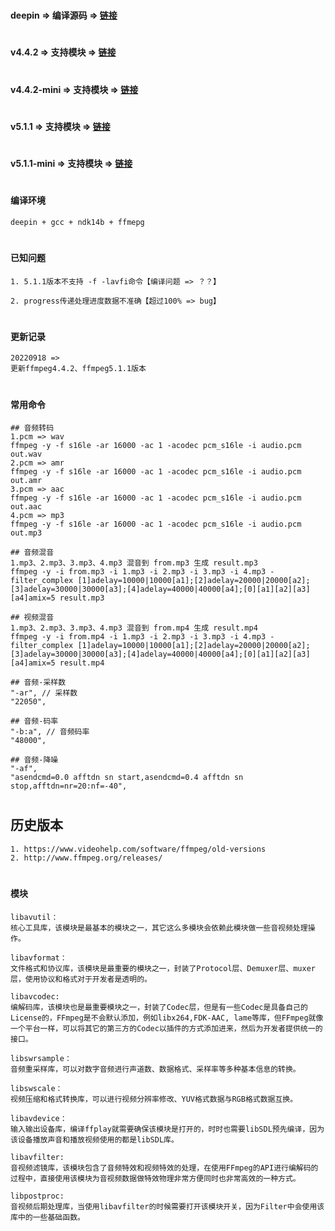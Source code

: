 #
#### deepin => 编译源码 => [链接](https://github.com/kalu-github/ffmpegcmd-android)

#
#### v4.4.2 => 支持模块 => [链接](https://github.com/kalu-github/ffmpeg_command/blob/master/README_v4.4.2.md)

#
#### v4.4.2-mini => 支持模块 => [链接](https://github.com/kalu-github/ffmpeg_command/blob/master/README_v4.4.2_mini.md)

#
#### v5.1.1 => 支持模块 => [链接](https://github.com/kalu-github/ffmpeg_command/blob/master/README_v5.1.1.md)

#
#### v5.1.1-mini => 支持模块 => [链接](https://github.com/kalu-github/ffmpeg_command/blob/master/README_v5.1.1_mini.md)

#
#### 编译环境
```
deepin + gcc + ndk14b + ffmepg
```

#
#### 已知问题
```
1. 5.1.1版本不支持 -f -lavfi命令【编译问题 => ？？】
```
```
2. progress传递处理进度数据不准确【超过100% => bug】
```

#
#### 更新记录
```
20220918 =>
更新ffmpeg4.4.2、ffmpeg5.1.1版本
```

#
#### 常用命令
```
## 音频转码
1.pcm => wav
ffmpeg -y -f s16le -ar 16000 -ac 1 -acodec pcm_s16le -i audio.pcm out.wav
2.pcm => amr
ffmpeg -y -f s16le -ar 16000 -ac 1 -acodec pcm_s16le -i audio.pcm out.amr
3.pcm => aac
ffmpeg -y -f s16le -ar 16000 -ac 1 -acodec pcm_s16le -i audio.pcm out.aac
4.pcm => mp3
ffmpeg -y -f s16le -ar 16000 -ac 1 -acodec pcm_s16le -i audio.pcm out.mp3
```
```
## 音频混音
1.mp3、2.mp3、3.mp3、4.mp3 混音到 from.mp3 生成 result.mp3
ffmpeg -y -i from.mp3 -i 1.mp3 -i 2.mp3 -i 3.mp3 -i 4.mp3 -filter_complex [1]adelay=10000|10000[a1];[2]adelay=20000|20000[a2];[3]adelay=30000|30000[a3];[4]adelay=40000|40000[a4];[0][a1][a2][a3][a4]amix=5 result.mp3
```
```
## 视频混音
1.mp3、2.mp3、3.mp3、4.mp3 混音到 from.mp4 生成 result.mp4
ffmpeg -y -i from.mp4 -i 1.mp3 -i 2.mp3 -i 3.mp3 -i 4.mp3 -filter_complex [1]adelay=10000|10000[a1];[2]adelay=20000|20000[a2];[3]adelay=30000|30000[a3];[4]adelay=40000|40000[a4];[0][a1][a2][a3][a4]amix=5 result.mp4
```
```
## 音频-采样数
"-ar", // 采样数
"22050",
```
```
## 音频-码率
"-b:a", // 音频码率
"48000",
```
```
## 音频-降噪
"-af",
"asendcmd=0.0 afftdn sn start,asendcmd=0.4 afftdn sn stop,afftdn=nr=20:nf=-40",
```

#
## 历史版本
```
1. https://www.videohelp.com/software/ffmpeg/old-versions
2. http://www.ffmpeg.org/releases/
```

#
#### 模块
```
libavutil：
核心工具库，该模块是最基本的模块之一，其它这么多模块会依赖此模块做一些音视频处理操作。
```
```
libavformat： 
文件格式和协议库，该模块是最重要的模块之一，封装了Protocol层、Demuxer层、muxer层，使用协议和格式对于开发者是透明的。
```
```
libavcodec: 
编解码库，该模块也是最重要模块之一，封装了Codec层，但是有一些Codec是具备自己的License的，FFmpeg是不会默认添加，例如libx264,FDK-AAC, lame等库，但FFmpeg就像一个平台一样，可以将其它的第三方的Codec以插件的方式添加进来，然后为开发者提供统一的接口。
```
```
libswrsample：
音频重采样库，可以对数字音频进行声道数、数据格式、采样率等多种基本信息的转换。
```
```
libswscale：
视频压缩和格式转换库，可以进行视频分辨率修改、YUV格式数据与RGB格式数据互换。
```
```
libavdevice：
输入输出设备库，编译ffplay就需要确保该模块是打开的，时时也需要libSDL预先编译，因为该设备播放声音和播放视频使用的都是libSDL库。
```
```
libavfilter:
音视频滤镜库，该模块包含了音频特效和视频特效的处理，在使用FFmpeg的API进行编解码的过程中，直接使用该模块为音视频数据做特效物理非常方便同时也非常高效的一种方式。
```
```
libpostproc:
音视频后期处理库，当使用libavfilter的时候需要打开该模块开关，因为Filter中会使用该库中的一些基础函数。
```
